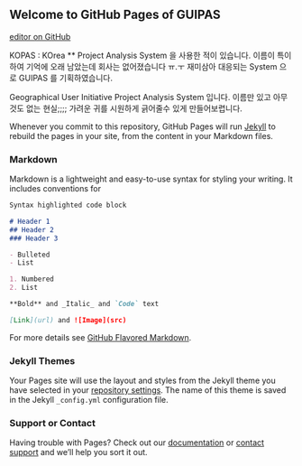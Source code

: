 ## Welcome to GitHub Pages of GUIPAS

[editor on GitHub](https://github.com/raymondlore/guipas/edit/master/index.md)

KOPAS : KOrea ** Project Analysis System 을 사용한 적이 있습니다.
이름이 특이하여 기억에 오래 남았는데 회사는 없어졌습니다 ㅠ.ㅜ
재미삼아 대응되는 System 으로 GUIPAS 를 기획하였습니다.

Geographical User Initiative Project Analysis System 입니다.
이름만 있고 아무것도 없는 현실;;;;
가려운 귀를 시원하게 긁어줄수 있게 만들어보렵니다.



Whenever you commit to this repository, GitHub Pages will run [Jekyll](https://jekyllrb.com/) to rebuild the pages in your site, from the content in your Markdown files.

### Markdown

Markdown is a lightweight and easy-to-use syntax for styling your writing. It includes conventions for

```markdown
Syntax highlighted code block

# Header 1
## Header 2
### Header 3

- Bulleted
- List

1. Numbered
2. List

**Bold** and _Italic_ and `Code` text

[Link](url) and ![Image](src)
```

For more details see [GitHub Flavored Markdown](https://guides.github.com/features/mastering-markdown/).

### Jekyll Themes

Your Pages site will use the layout and styles from the Jekyll theme you have selected in your [repository settings](https://github.com/raymondlore/guipas/settings). The name of this theme is saved in the Jekyll `_config.yml` configuration file.

### Support or Contact

Having trouble with Pages? Check out our [documentation](https://help.github.com/categories/github-pages-basics/) or [contact support](https://github.com/contact) and we’ll help you sort it out.
